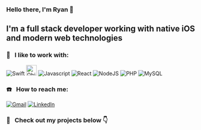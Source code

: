 ### Hello there, I'm Ryan 🤙  

## I'm a full stack developer working with native iOS and modern web technologies 

### 🔧 &nbsp; I like to work with:  

<img alt="Swift" src="https://img.shields.io/badge/swift-%23FA7343.svg?&style=for-the-badge&logo=swift&logoColor=white" /> <img alt="Objective-C" src="https://i.imgur.com/uFSl8bK.png" height=28/> <img alt="Javascript" src="https://img.shields.io/badge/javascript-%23F7DF1E.svg?&style=for-the-badge&logo=javascript&logoColor=black" /> <img alt="React" src="https://img.shields.io/badge/react%20-%2320232a.svg?&style=for-the-badge&logo=react&logoColor=%2361DAFB" /> <img alt="NodeJS" src="https://img.shields.io/badge/node.js%20-%2343853D.svg?&style=for-the-badge&logo=node.js&logoColor=white" /> <img alt="PHP" src="https://img.shields.io/badge/php-%23777BB4.svg?&style=for-the-badge&logo=php&logoColor=white" /> <img alt="MySQL" src="https://camo.githubusercontent.com/4524c09f8c821218b3c602e3e5a222ce00c290c2f87e264b40f398a6b486bd91/68747470733a2f2f696d672e736869656c64732e696f2f62616467652f6d7973716c2d2532333030303030662e7376673f267374796c653d666f722d7468652d6261646765266c6f676f3d6d7973716c266c6f676f436f6c6f723d7768697465" /> 

### ☎️ &nbsp; How to reach me: 

[<img alt="Gmail" src="https://img.shields.io/badge/gmail-D14836?&style=for-the-badge&logo=gmail&logoColor=white" />](mailto:forsyth.r@gmail.com)  [<img alt="LinkedIn" src="https://img.shields.io/badge/linkedin-%230077B5.svg?&style=for-the-badge&logo=linkedin&logoColor=white" />](https://www.linkedin.com/in/ryan-david-forsyth/) 

### 👀  &nbsp; Check out my projects below 👇	


<!--
**superturboryan/superturboryan** is a ✨ _special_ ✨ repository because its `README.md` (this file) appears on your GitHub profile.

Here are some ideas to get you started:

- 🔭 I’m currently working on ...
- 🌱 I’m currently learning ...
- 👯 I’m looking to collaborate on ...
- 🤔 I’m looking for help with ...
- 💬 Ask me about ...
- 📫 How to reach me: ...
- 😄 Pronouns: ...
- ⚡ Fun fact: ...
-->
